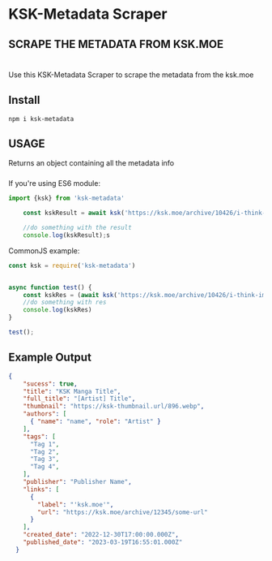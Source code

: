 # KSK-Metadata Scraper
## SCRAPE THE METADATA FROM KSK.MOE

#

Use this KSK-Metadata Scraper to scrape the metadata from the ksk.moe

## Install
```
npm i ksk-metadata
```

## USAGE

Returns an object containing all the metadata info
###
If you're using ES6 module:
```js
import {ksk} from 'ksk-metadata'

    const kskResult = await ksk('https://ksk.moe/archive/10426/i-think-im-the-only-one-getting-this-on-the-job-training')

    //do something with the result
    console.log(kskResult);s

```
CommonJS example:
```js
const ksk = require('ksk-metadata')


async function test() {
    const kskRes = (await ksk('https://ksk.moe/archive/10426/i-think-im-the-only-one-getting-this-on-the-job-training'))
    //do something with res
    console.log(kskRes)
}

test();
```
###
## Example Output
```json
{
    "sucess": true,
    "title": "KSK Manga Title",
    "full_title": "[Artist] Title",
    "thumbnail": "https://ksk-thumbnail.url/896.webp",
    "authors": [
      { "name": "name", "role": "Artist" }
    ],
    "tags": [
      "Tag 1",
      "Tag 2",
      "Tag 3",
      "Tag 4",
    ],
    "publisher": "Publisher Name",
    "links": [
      {
        "label": "'ksk.moe'",
        "url": "https://ksk.moe/archive/12345/some-url"
      }
    ],
    "created_date": "2022-12-30T17:00:00.000Z",
    "published_date": "2023-03-19T16:55:01.000Z"
  }
```

